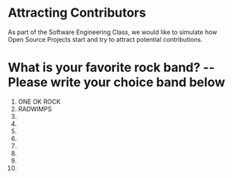 # Attracting Contributors
As part of the Software Engineering Class, we would like to simulate how Open Source Projects start and try to attract potential contributions.

# What is your favorite rock band? -- Please write your choice band below

1. ONE OK ROCK
2. RADWIMPS
3. 
4.
5.
6.
7.
8.
9.
10.
